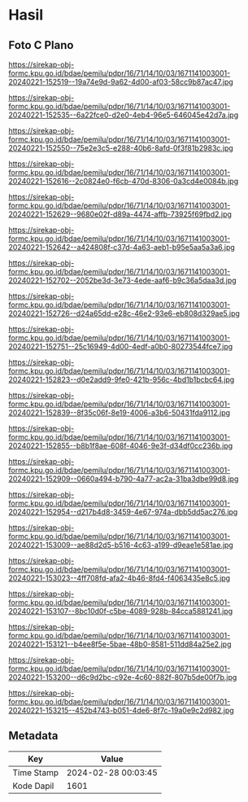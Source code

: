 # Hasil

## Foto C Plano

https://sirekap-obj-formc.kpu.go.id/bdae/pemilu/pdpr/16/71/14/10/03/1671141003001-20240221-152519--19a74e9d-9a62-4d00-af03-58cc9b87ac47.jpg

https://sirekap-obj-formc.kpu.go.id/bdae/pemilu/pdpr/16/71/14/10/03/1671141003001-20240221-152535--6a22fce0-d2e0-4eb4-96e5-646045e42d7a.jpg

https://sirekap-obj-formc.kpu.go.id/bdae/pemilu/pdpr/16/71/14/10/03/1671141003001-20240221-152550--75e2e3c5-e288-40b6-8afd-0f3f81b2983c.jpg

https://sirekap-obj-formc.kpu.go.id/bdae/pemilu/pdpr/16/71/14/10/03/1671141003001-20240221-152616--2c0824e0-f6cb-470d-8306-0a3cd4e0084b.jpg

https://sirekap-obj-formc.kpu.go.id/bdae/pemilu/pdpr/16/71/14/10/03/1671141003001-20240221-152629--9680e02f-d89a-4474-affb-73925f69fbd2.jpg

https://sirekap-obj-formc.kpu.go.id/bdae/pemilu/pdpr/16/71/14/10/03/1671141003001-20240221-152642--a424808f-c37d-4a63-aeb1-b95e5aa5a3a6.jpg

https://sirekap-obj-formc.kpu.go.id/bdae/pemilu/pdpr/16/71/14/10/03/1671141003001-20240221-152702--2052be3d-3e73-4ede-aaf6-b9c36a5daa3d.jpg

https://sirekap-obj-formc.kpu.go.id/bdae/pemilu/pdpr/16/71/14/10/03/1671141003001-20240221-152726--d24a65dd-e28c-46e2-93e6-eb808d329ae5.jpg

https://sirekap-obj-formc.kpu.go.id/bdae/pemilu/pdpr/16/71/14/10/03/1671141003001-20240221-152751--25c16949-4d00-4edf-a0b0-80273544fce7.jpg

https://sirekap-obj-formc.kpu.go.id/bdae/pemilu/pdpr/16/71/14/10/03/1671141003001-20240221-152823--d0e2add9-9fe0-421b-956c-4bd1b1bcbc64.jpg

https://sirekap-obj-formc.kpu.go.id/bdae/pemilu/pdpr/16/71/14/10/03/1671141003001-20240221-152839--8f35c06f-8e19-4006-a3b6-50431fda9112.jpg

https://sirekap-obj-formc.kpu.go.id/bdae/pemilu/pdpr/16/71/14/10/03/1671141003001-20240221-152855--b8b1f8ae-608f-4046-9e3f-d34df0cc236b.jpg

https://sirekap-obj-formc.kpu.go.id/bdae/pemilu/pdpr/16/71/14/10/03/1671141003001-20240221-152909--0660a494-b790-4a77-ac2a-31ba3dbe99d8.jpg

https://sirekap-obj-formc.kpu.go.id/bdae/pemilu/pdpr/16/71/14/10/03/1671141003001-20240221-152954--d217b4d8-3459-4e67-974a-dbb5dd5ac276.jpg

https://sirekap-obj-formc.kpu.go.id/bdae/pemilu/pdpr/16/71/14/10/03/1671141003001-20240221-153009--ae88d2d5-b516-4c63-a199-d9eae1e581ae.jpg

https://sirekap-obj-formc.kpu.go.id/bdae/pemilu/pdpr/16/71/14/10/03/1671141003001-20240221-153023--4ff708fd-afa2-4b46-8fd4-f4063435e8c5.jpg

https://sirekap-obj-formc.kpu.go.id/bdae/pemilu/pdpr/16/71/14/10/03/1671141003001-20240221-153107--8bc10d0f-c5be-4089-928b-84cca5881241.jpg

https://sirekap-obj-formc.kpu.go.id/bdae/pemilu/pdpr/16/71/14/10/03/1671141003001-20240221-153121--b4ee8f5e-5bae-48b0-8581-511dd84a25e2.jpg

https://sirekap-obj-formc.kpu.go.id/bdae/pemilu/pdpr/16/71/14/10/03/1671141003001-20240221-153200--d6c9d2bc-c92e-4c60-882f-807b5de00f7b.jpg

https://sirekap-obj-formc.kpu.go.id/bdae/pemilu/pdpr/16/71/14/10/03/1671141003001-20240221-153215--452b4743-b051-4de6-8f7c-19a0e9c2d982.jpg


## Metadata

| Key        | Value               |
| ---------- | ------------------- |
| Time Stamp | 2024-02-28 00:03:45 |
| Kode Dapil | 1601                |



